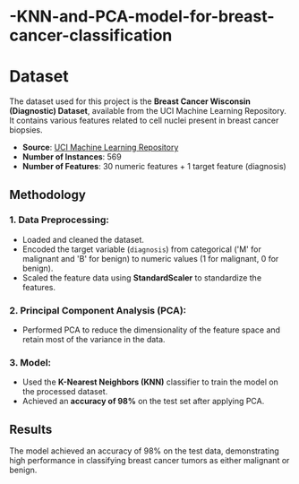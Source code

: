 # -KNN-and-PCA-model-for-breast-cancer-classification

# Dataset

The dataset used for this project is the **Breast Cancer Wisconsin (Diagnostic) Dataset**, available from the UCI Machine Learning Repository. It contains various features related to cell nuclei present in breast cancer biopsies.

- **Source**: [UCI Machine Learning Repository](https://archive.ics.uci.edu/ml/datasets/Breast+Cancer+Wisconsin+%28Diagnostic%29)
- **Number of Instances**: 569
- **Number of Features**: 30 numeric features + 1 target feature (diagnosis)

## Methodology

### 1. **Data Preprocessing**:
   - Loaded and cleaned the dataset.
   - Encoded the target variable (`diagnosis`) from categorical ('M' for malignant and 'B' for benign) to numeric values (1 for malignant, 0 for benign).
   - Scaled the feature data using **StandardScaler** to standardize the features.

### 2. **Principal Component Analysis (PCA)**:
   - Performed PCA to reduce the dimensionality of the feature space and retain most of the variance in the data.

### 3. **Model**:
   - Used the **K-Nearest Neighbors (KNN)** classifier to train the model on the processed dataset.
   - Achieved an **accuracy of 98%** on the test set after applying PCA.

## Results

The model achieved an accuracy of 98% on the test data, demonstrating high performance in classifying breast cancer tumors as either malignant or benign.
